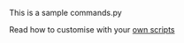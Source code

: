 This is a sample commands.py

Read how to customise with your [own scripts](https://github.com/ranger/ranger/wiki/Official-user-guide#configuration-)
